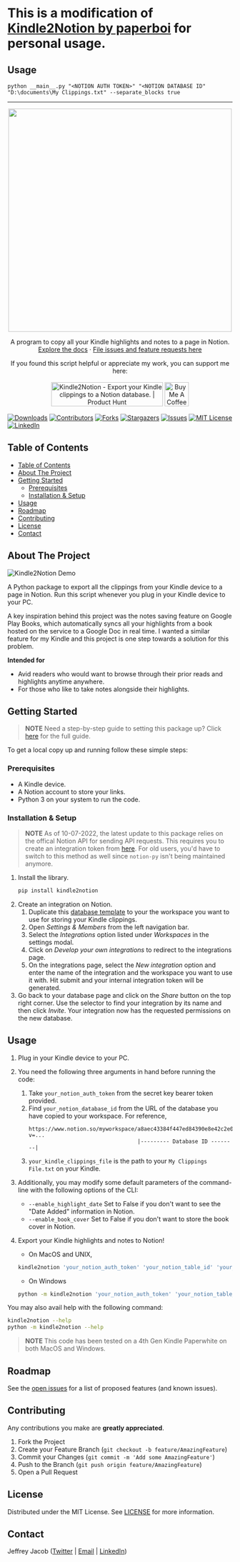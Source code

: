 # This is a modification of [Kindle2Notion by paperboi](https://github.com/paperboi/kindle2notion) for personal usage.

## Usage

`python __main__.py "<NOTION AUTH TOKEN>" "<NOTION DATABASE ID" "D:\documents\My Clippings.txt" --separate_blocks true`

---

<!-- PROJECT OVERVIEW -->
<p align="center">
  <img width="500" src="https://i.imgur.com/mJOjtvo.png">
</p>
<!-- <h1 align="center">Kindle2Notion</h1> -->
<p align="center">
  A program to copy all your Kindle highlights and notes to a page in Notion. 
  <br />
  <a href="https://github.com/paperboi/Kindle2Notion">Explore the docs</a>
  ·
  <a href="https://github.com/paperboi/Kindle2Notion/issues">File issues and feature requests here</a>
</p>
<p align="center">
  If you found this script helpful or appreciate my work, you can support me here:
  <br><br>
  <a href="https://www.producthunt.com/posts/kindle2notion?utm_source=badge-featured&utm_medium=badge&utm_souce=badge-kindle2notion" target="_blank"><img src="https://api.producthunt.com/widgets/embed-image/v1/featured.svg?post_id=295918&theme=light" alt="Kindle2Notion - Export your Kindle clippings to a Notion database. | Product Hunt" style="width: 250px; height: 54px;" width="250" height="54" /></a>
  <a href="https://www.buymeacoffee.com/jeffreyjacob" target="_blank"><img src="https://cdn.buymeacoffee.com/buttons/v2/default-yellow.png" alt="Buy Me A Coffee" style="height: 54px;" height="54"></a>
</p>

[![Downloads][downloads-shield]][downloads-url]
[![Contributors][contributors-shield]][contributors-url]
[![Forks][forks-shield]][forks-url]
[![Stargazers][stars-shield]][stars-url]
[![Issues][issues-shield]][issues-url]
[![MIT License][license-shield]][license-url]
[![LinkedIn][linkedin-shield]][linkedin-url]

<!-- TABLE OF CONTENTS -->
## Table of Contents

- [Table of Contents](#table-of-contents)
- [About The Project](#about-the-project)
- [Getting Started](#getting-started)
  - [Prerequisites](#prerequisites)
  - [Installation & Setup](#installation--setup)
- [Usage](#usage)
- [Roadmap](#roadmap)
- [Contributing](#contributing)
- [License](#license)
- [Contact](#contact)



<!-- ABOUT THE PROJECT -->
## About The Project

![Kindle2Notion Demo][product-demo]

A Python package to export all the clippings from your Kindle device to a page in Notion. Run this script whenever you plug in your Kindle device to your PC.

A key inspiration behind this project was the notes saving feature on Google Play Books, which automatically syncs all your highlights from a book hosted on the service to a Google Doc in real time. I wanted a similar feature for my Kindle and this project is one step towards a solution for this problem.

**Intended for**
- Avid readers who would want to browse through their prior reads and highlights anytime anywhere.
- For those who like to take notes alongside their highlights.


<!-- GETTING STARTED -->
## Getting Started


> **NOTE**
> Need a step-by-step guide to setting this package up? Click [here](https://kindle2notion.notion.site/Kindle2Notion-8a9683c9b19546c3b1cf42a68aceebee) for the full guide. 

To get a local copy up and running follow these simple steps:

### Prerequisites

* A Kindle device.
* A Notion account to store your links.
* Python 3 on your system to run the code.

### Installation & Setup

> **NOTE** 
> As of 10-07-2022, the latest update to this package relies on the offical Notion API for sending API requests. This requires you to create an integration token from [here](https://www.notion.so/my-integrations). For old users, you'd have to switch to this method as well since `notion-py` isn't being maintained anymore.
 
1. Install the library.
    ```sh
    pip install kindle2notion
    ```
2. Create an integration on Notion.
      1. Duplicate this [database template](https://kindle2notion.notion.site/6d26062e3bb04dd89b988806978c1fe7?v=0d394a8162cc481280966b35a37465c2) to your the workspace you want to use for storing your Kindle clippings.
      2. Open _Settings & Members_ from the left navigation bar.
      3. Select the _Integrations_ option listed under _Workspaces_ in the settings modal.
      4. Click on _Develop your own integrations_ to redirect to the integrations page.
      5. On the integrations page, select the _New integration_ option and enter the name of the integration and the workspace you want to use it with. Hit submit and your internal integration token will be generated.
3. Go back to your database page and click on the _Share_ button on the top right corner. Use the selector to find your integration by its name and then click _Invite_. Your integration now has the requested permissions on the new database. 


<!-- USAGE EXAMPLES -->
## Usage

1. Plug in your Kindle device to your PC.
    
2. You need the following three arguments in hand before running the code:
   1. Take `your_notion_auth_token` from the secret key bearer token provided.
   2. Find `your_notion_database_id` from the URL of the database you have copied to your workspace. For reference,
      ```
      https://www.notion.so/myworkspace/a8aec43384f447ed84390e8e42c2e089?v=...
                                        |--------- Database ID --------|
      ```
   3. `your_kindle_clippings_file` is the path to your `My Clippings File.txt` on your Kindle.

3. Additionally, you may modify some default parameters of the command-line with the following options of the CLI:
   - ```--enable_highlight_date```  Set to False if you don't want to see the "Date Added" information in Notion.
   - ```--enable_book_cover```      Set to False if you don't want to store the book cover in Notion.
    
4. Export your Kindle highlights and notes to Notion!
   - On MacOS and UNIX,
   ```sh
   kindle2notion 'your_notion_auth_token' 'your_notion_table_id' 'your_kindle_clippings_file'
   ```
   - On Windows
   ```sh
   python -m kindle2notion 'your_notion_auth_token' 'your_notion_table_id' 'your_kindle_clippings_file'
   ```
You may also avail help with the following command:
   ```sh
   kindle2notion --help
   python -m kindle2notion --help
   ```

> **NOTE**
> This code has been tested on a 4th Gen Kindle Paperwhite on both MacOS and Windows.


<!-- ROADMAP -->
## Roadmap

See the [open issues](https://github.com/paperboi/Kindle2Notion/issues) for a list of proposed features (and known issues).



<!-- CONTRIBUTING -->
## Contributing

<!-- Contributions are what make the open source community such an amazing place to be learn, inspire, and create. -->
Any contributions you make are **greatly appreciated**.

1. Fork the Project
2. Create your Feature Branch (`git checkout -b feature/AmazingFeature`)
3. Commit your Changes (`git commit -m 'Add some AmazingFeature'`)
4. Push to the Branch (`git push origin feature/AmazingFeature`)
5. Open a Pull Request



<!-- LICENSE -->
## License

Distributed under the MIT License. See [LICENSE][license-url] for more information.



<!-- CONTACT -->
## Contact

Jeffrey Jacob ([Twitter](https://twitter.com/jeffreysamjacob) | [Email](mailto:jeffreysamjacob@gmail.com) | [LinkedIn](https://www.linkedin.com/in/jeffreysamjacob/))


[downloads-shield]: https://pepy.tech/badge/kindle2notion
[downloads-url]: https://pepy.tech/project/kindle2notion
[contributors-shield]: https://img.shields.io/github/contributors/paperboi/Kindle2Notion.svg?style=flat-square
[contributors-url]: https://github.com/paperboi/Kindle2Notion/graphs/contributors
[forks-shield]: https://img.shields.io/github/forks/paperboi/Kindle2Notion.svg?style=flat-square
[forks-url]: https://github.com/paperboi/Kindle2Notion/network/members
[stars-shield]: https://img.shields.io/github/stars/paperboi/Kindle2Notion.svg?style=flat-square
[stars-url]: https://github.com/paperboi/Kindle2Notion/stargazers
[issues-shield]: https://img.shields.io/github/issues/paperboi/Kindle2Notion.svg?style=flat-square
[issues-url]: https://github.com/paperboi/Kindle2Notion/issues
[license-shield]: https://img.shields.io/github/license/paperboi/Kindle2Notion.svg?style=flat-square
[license-url]: https://github.com/paperboi/kindle2notion/blob/master/LICENSE
[linkedin-shield]: https://img.shields.io/badge/-LinkedIn-black.svg?style=flat-square&logo=linkedin&colorB=555
[linkedin-url]: https://www.linkedin.com/in/jeffreysamjacob/
[product-demo]: https://i.imgur.com/IlDmEOy.gif
